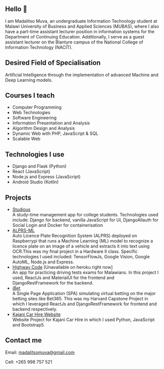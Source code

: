 ## Hello 👋

<!--
**v2-kaj/v2-kaj** is a ✨ _special_ ✨ repository because its `README.md` (this file) appears on your GitHub profile.

Here are some ideas to get you started:

- 🔭 I’m currently working on ...
- 🌱 I’m currently learning ...
- 👯 I’m looking to collaborate on ...
- 🤔 I’m looking for help with ...
- 💬 Ask me about ...
- 📫 How to reach me: ...
- 😄 Pronouns: ...
- ⚡ Fun fact: ...
-->
I am Madalitso Muva, an undergraduate Information Technology student at Malawi University of Business and Applied Sciences (MUBAS), where I also have a part-time assistant lecturer position in information systems for the Department of Continuing Education. Additionally, I serve as a guest assistant lecturer on the Blantyre campus of the National College of Information Technology (NACIT).

## Desired Field of Specialisation
Artificial Intelligence through the implementation of advanced Machine and Deep Learning models.

## Courses I teach
- Computer Programming
- Web Technologies
- Software Engineering
- Information Presentation and Analysis
- Algorithm Design and Analysis
- Dynamic Web with PHP, JavaScript & SQL
- Scalable Web

## Technologies I use
- Django and Flask (Python)
- React (JavaScript)
- Node.js and Express (JavaScript)
- Android Studio (Kotlin)

## Projects
- [Studious](https://studious-io-on-docker.herokuapp.com/) <br>
A study-time management app for college students. Technologies used include: Django for backend, vanilla JavaScript for UI, DjangoAllauth for Social Login and Docker for containerisation <br>
- [ALPRS-ML](http://localhost/app/html/)<br>
Auto Licence Plate Recognition System (ALPRS) deployed on Raspberrypi that runs a Machine Learning (ML) model to recognize a licence plate on an image of a vehicle and extracts it into text using OCR.This was my final project in a Hardware II class. Specific technologies I used included: TensorFlowJs, Google Vision, Google AutoML, Node.js and Express. <br> 
- [Highway Code](https://highwaycode.herokuapp.com/) [Unavailable on heroku right now] <br>
An app for practicing driving tests exams for Malawians. In this project I used, ReactJs and MaterialUI for the frontend and DjangoRestFramework for the backend.
- [iBet](https://localhost) <br>
A Single Page Application (SPA) simulating virtual betting on the major betting sites like Bet365. This was my Harvard Capstone Project in which I leveraged ReactJs and DjangoRestFramework for frontend and backend respectively.
- [Kajani Car Hire Website](https://v2kaj.pythonanywhere.com/) <br>
Website Project for Kajani Car Hire in which I used Python, JavaScript and Bootstrap5. 


## Contact me
Email: madalitsomuva@gmail.com<br>

Cell: +265 998 757 521
